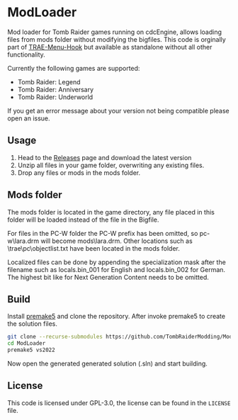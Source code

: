 # ModLoader

Mod loader for Tomb Raider games running on cdcEngine, allows loading files from mods folder without modifying the bigfiles.
This code is orginally part of [TRAE-Menu-Hook](https://github.com/TheIndra55/TRAE-menu-hook) but available as standalone without all other functionality.

Currently the following games are supported:

- Tomb Raider: Legend
- Tomb Raider: Anniversary
- Tomb Raider: Underworld

If you get an error message about your version not being compatible please open an issue.

## Usage

1. Head to the [Releases](https://github.com/TombRaiderModding/ModLoader/releases) page and download the latest version
2. Unzip all files in your game folder, overwriting any existing files.
3. Drop any files or mods in the mods folder.

## Mods folder

The mods folder is located in the game directory, any file placed in this folder will be loaded instead of the file in the Bigfile.

For files in the PC-W folder the PC-W prefix has been omitted, so pc-w\lara.drm will become mods\lara.drm. Other locations such as \trae\pc\objectlist.txt have been located in the mods folder.

Localized files can be done by appending the specialization mask after the filename such as locals.bin_001 for English and locals.bin_002 for German. The highest bit like for Next Generation Content needs to be omitted.

## Build

Install [premake5](https://premake.github.io/) and clone the repository. After invoke premake5 to create the solution files.

```bash
git clone --recurse-submodules https://github.com/TombRaiderModding/ModLoader.git
cd ModLoader
premake5 vs2022
```

Now open the generated generated solution (.sln) and start building.

## License

This code is licensed under GPL-3.0, the license can be found in the `LICENSE` file.
